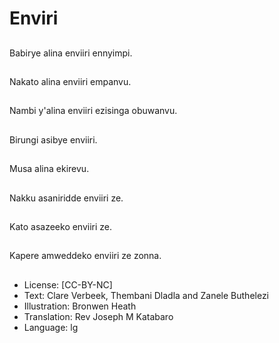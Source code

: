 # Enviri

##
Babirye alina enviiri
ennyimpi.

##
Nakato alina enviiri
empanvu.

##
Nambi y'alina enviiri
ezisinga obuwanvu.

##
Birungi asibye enviiri.

##
Musa alina ekirevu.

##
Nakku asaniridde enviiri
ze.

##
Kato asazeeko enviiri
ze.

##
Kapere amweddeko
enviiri ze zonna.

##
* License: [CC-BY-NC]
* Text: Clare Verbeek, Thembani Dladla and Zanele Buthelezi
* Illustration: Bronwen Heath
* Translation: Rev Joseph M Katabaro
* Language: lg
